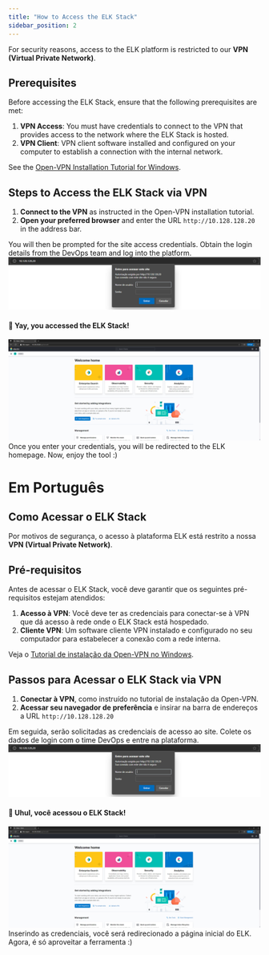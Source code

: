 ```yaml
---
title: "How to Access the ELK Stack"
sidebar_position: 2
---
```


For security reasons, access to the ELK platform is restricted to our **VPN (Virtual Private Network)**.

## Prerequisites

Before accessing the ELK Stack, ensure that the following prerequisites are met:

1. **VPN Access**: You must have credentials to connect to the VPN that provides access to the network where the ELK Stack is hosted.
2. **VPN Client**: VPN client software installed and configured on your computer to establish a connection with the internal network.

See the [Open-VPN Installation Tutorial for Windows](../VPN/vpn.md).

## Steps to Access the ELK Stack via VPN

1. **Connect to the VPN** as instructed in the Open-VPN installation tutorial.
2. **Open your preferred browser** and enter the URL `http://10.128.128.20` in the address bar.

You will then be prompted for the site access credentials. Obtain the login details from the DevOps team and log into the platform.  
![alt text](img/login-elk.png)

#### 🤩 Yay, you accessed the ELK Stack!
![alt-text](img/home-elk.png)  
Once you enter your credentials, you will be redirected to the ELK homepage. Now, enjoy the tool :)

# Em Português

## Como Acessar o ELK Stack

Por motivos de segurança, o acesso à plataforma ELK está restrito a nossa **VPN (Virtual Private Network)**. 

## Pré-requisitos

Antes de acessar o ELK Stack, você deve garantir que os seguintes pré-requisitos estejam atendidos:

1. **Acesso à VPN**: Você deve ter as credenciais para conectar-se à VPN que dá acesso à rede onde o ELK Stack está hospedado.
2. **Cliente VPN**: Um software cliente VPN instalado e configurado no seu computador para estabelecer a conexão com a rede interna.

Veja o [Tutorial de instalação da Open-VPN no Windows](../VPN/vpn.md).

## Passos para Acessar o ELK Stack via VPN

1. **Conectar à VPN**, como instruído no tutorial de instalação da Open-VPN.
2. **Acessar seu navegador de preferência** e insirar na barra de endereços a URL ``http://10.128.128.20``

Em seguida, serão solicitadas as credenciais de acesso ao site. Colete os dados de login com o time DevOps e entre na plataforma.
![alt text](img/login-elk.png)

#### 🤩 Uhul, você acessou o ELK Stack!
![alt-text](img/home-elk.png)
Inserindo as credenciais, você será redirecionado a página inicial do ELK. Agora, é só aproveitar a ferramenta :)